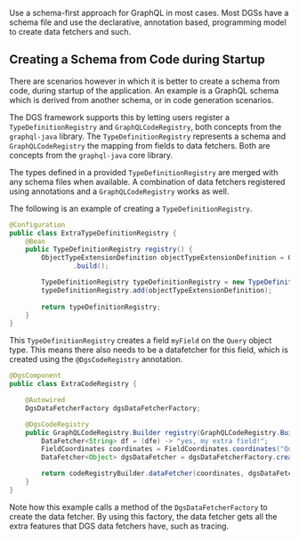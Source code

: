 Use a schema-first approach for GraphQL in most cases.
Most DGSs have a schema file and use the declarative, annotation based, programming model to create data fetchers and such.

## Creating a Schema from Code during Startup

There are scenarios however in which it is better to create a schema from code, during startup of the application.
An example is a GraphQL schema which is derived from another schema, or in code generation scenarios.

The DGS framework supports this by letting users register a `TypeDefinitionRegistry` and `GraphQLCodeRegistry`, both concepts from the `graphql-java` library.
The `TypeDefinitionRegistry` represents a schema and `GraphQLCodeRegistry` the mapping from fields to data fetchers.
Both are concepts from the `graphql-java` core library.

The types defined in a provided `TypeDefinitionRegistry` are merged<!-- http://go/pv --> with any schema files when available<!-- when what is available? the types or the schema? -->.
A combination of data fetchers registered using annotations and a `GraphQLCodeRegistry` works<!-- a more precise verb would be better here --> as well.

The following is an example of creating a `TypeDefinitionRegistry`.

```java
@Configuration
public class ExtraTypeDefinitionRegistry {
    @Bean
    public TypeDefinitionRegistry registry() {
        ObjectTypeExtensionDefinition objectTypeExtensionDefinition = ObjectTypeExtensionDefinition.newObjectTypeExtensionDefinition().name("Query").fieldDefinition(FieldDefinition.newFieldDefinition().name("myField").type(new TypeName("String")).build())
                .build();

        TypeDefinitionRegistry typeDefinitionRegistry = new TypeDefinitionRegistry();
        typeDefinitionRegistry.add(objectTypeExtensionDefinition);
        
        return typeDefinitionRegistry;
    }
}
```

This `TypeDefinitionRegistry` creates a field `myField` on the `Query` object type.
This means there also needs to be<!-- http://go/pv --> a datafetcher for this field, which is created<!-- http://go/pv --> using<!-- http://go/pv --> the `@DgsCodeRegistry` annotation.

```java
@DgsComponent
public class ExtraCodeRegistry {

    @Autowired
    DgsDataFetcherFactory dgsDataFetcherFactory;

    @DgsCodeRegistry
    public GraphQLCodeRegistry.Builder registry(GraphQLCodeRegistry.Builder codeRegistryBuilder, TypeDefinitionRegistry registry) {
        DataFetcher<String> df = (dfe) -> "yes, my extra field!";
        FieldCoordinates coordinates = FieldCoordinates.coordinates("Query", "myField");
        DataFetcher<Object> dgsDataFetcher = dgsDataFetcherFactory.createDataFetcher(coordinates, df);

        return codeRegistryBuilder.dataFetcher(coordinates, dgsDataFetcher);
    }
}
```

Note how this example calls a method of the `DgsDataFetcherFactory` to create the data fetcher. 
By using this factory, the data fetcher gets all the extra features that DGS data fetchers have, such as tracing.


